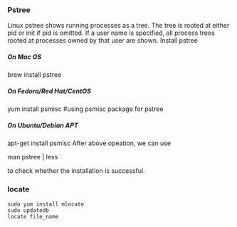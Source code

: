 ### Pstree

Linux pstree shows running processes as a tree. The tree is rooted at either pid or init if pid is omitted. If a user name is specified, all process trees rooted at processes owned by that user are shown.
Install pstree

##### On Mac OS
brew install pstree
 
##### On Fedora/Red Hat/CentOS
yum install psmisc #using psmisc package for pstree
 
##### On Ubuntu/Debian APT
apt-get install psmisc
After above opeation, we can use

man pstree | less

to check whether the installation is successful.

### locate

```
sudo yum install mlocate
sudo updatedb
locate file_name
```